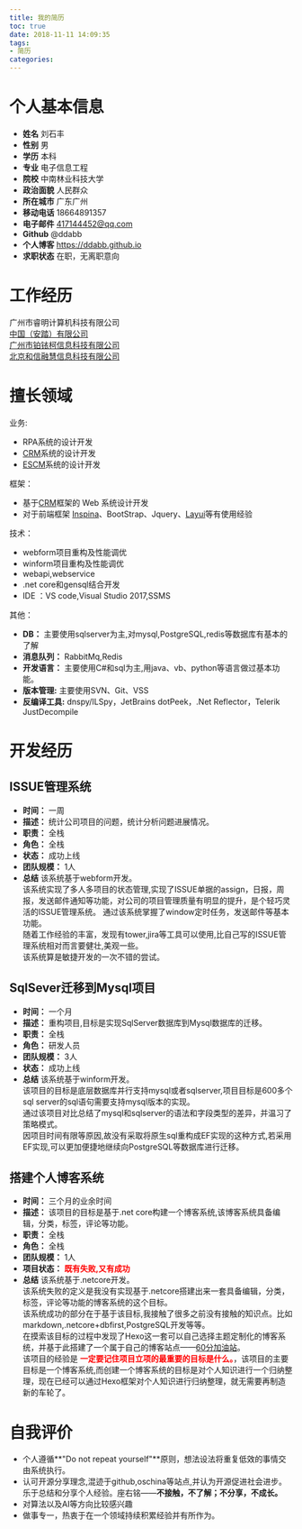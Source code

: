 ```yaml
---
title: 我的简历
toc: true
date: 2018-11-11 14:09:35
tags:
- 简历
categories:
---
```

# 个人基本信息
* **姓名** 刘石丰
* **性别** 男
* **学历** 本科
* **专业** 电子信息工程
* **院校** 中南林业科技大学
* **政治面貌** 人民群众
* **所在城市** 广东广州
* **移动电话** 18664891357
* **电子邮件** 417144452@qq.com
* **Github** @ddabb
* **个人博客** https://ddabb.github.io
* **求职状态** 在职，无离职意向
# 工作经历
广州市睿明计算机科技有限公司   
[中国（安踏）有限公司](http://www.anta.com)  
[广州市铂铱柯信息科技有限公司](http://www.boykee.com/)  
[北京和信融慧信息科技有限公司](http://www.homonia.com/)  
# 擅长领域
业务:
* RPA系统的设计开发  
* [CRM](https://dynamics.microsoft.com/zh-cn/dynamics-crm/)系统的设计开发  
* [ESCM](https://baike.baidu.com/item/供应商管理系统)系统的设计开发  

框架：    
 
* 基于[CRM](https://dynamics.microsoft.com/zh-cn/dynamics-crm/)框架的 Web 系统设计开发
* 对于前端框架 [Inspina](http://cn.inspinia.cn)、BootStrap、Jquery、[Layui](https://www.layui.com/)等有使用经验

技术：
* webform项目重构及性能调优
* winform项目重构及性能调优
* webapi,webservice
* .net core和gensql结合开发  
* IDE ：VS code,Visual Studio 2017,SSMS

其他：  
* **DB：** 主要使用sqlserver为主,对mysql,PostgreSQL,redis等数据库有基本的了解  
* **消息队列：** RabbitMq,Redis  
* **开发语言：** 主要使用C#和sql为主,用java、vb、python等语言做过基本功能。  
* **版本管理:** 主要使用SVN、Git、VSS
* **反编译工具:** dnspy/ILSpy，JetBrains dotPeek，.Net Reflector，Telerik JustDecompile

# 开发经历

## ISSUE管理系统
* **时间：** 一周
* **描述：** 统计公司项目的问题，统计分析问题进展情况。
* **职责：** 全栈
* **角色：** 全栈
* **状态：** 成功上线
* **团队规模：** 1人
* **总结**
   该系统基于webform开发。  
   该系统实现了多人多项目的状态管理,实现了ISSUE单据的assign，日报，周报，发送邮件通知等功能，对公司的项目管理质量有明显的提升，是个轻巧灵活的ISSUE管理系统。
   通过该系统掌握了window定时任务，发送邮件等基本功能。  
   随着工作经验的丰富，发现有tower,jira等工具可以使用,比自己写的ISSUE管理系统相对而言要健壮,美观一些。  
   该系统算是敏捷开发的一次不错的尝试。
 
## SqlSever迁移到Mysql项目
* **时间：** 一个月
* **描述：** 重构项目,目标是实现SqlServer数据库到Mysql数据库的迁移。
* **职责：** 全栈
* **角色：** 研发人员
* **团队规模：** 3人
* **状态：** 成功上线
* **总结**
   该系统基于winform开发。  
   该项目的目标是底层数据库并行支持mysql或者sqlserver,项目目标是600多个sql server的sql语句需要支持mysql版本的实现。  
   通过该项目对比总结了mysql和sqlserver的语法和字段类型的差异，并温习了策略模式。  
   因项目时间有限等原因,故没有采取将原生sql重构成EF实现的这种方式,若采用EF实现,可以更加便捷地继续向PostgreSQL等数据库进行迁移。 

## 搭建个人博客系统
* **时间：** 三个月的业余时间
* **描述：** 该项目的目标是基于.net core构建一个博客系统,该博客系统具备编辑，分类，标签，评论等功能。
* **职责：** 全栈
* **角色：** 全栈
* **团队规模：** 1人
* **项目状态：** **<font color=#FF0000>既有失败,又有成功</font>**
* **总结**
   该系统基于.netcore开发。  
   该系统失败的定义是我没有实现基于.netcore搭建出来一套具备编辑，分类，标签，评论等功能的博客系统的这个目标。  
   该系统成功的部分在于基于该目标,我接触了很多之前没有接触的知识点。比如markdown,.netcore+dbfirst,PostgreSQL开发等等。  
   在摸索该目标的过程中发现了Hexo这一套可以自己选择主题定制化的博客系统，并基于此搭建了一个属于自己的博客站点——[60分加油站](https://ddabb.github.io)。  
   该项目的经验是 **<font color=#FF0000>一定要记住项目立项的最重要的目标是什么。</font>**，该项目的主要目标是一个博客系统,而创建一个博客系统的目标是对个人知识进行一个归纳整理，现在已经可以通过Hexo框架对个人知识进行归纳整理，就无需要再制造新的车轮了。

# 自我评价
* 个人遵循**"Do not repeat yourself"**原则，想法设法将重复低效的事情交由系统执行。
* 认可开源分享理念,混迹于github,oschina等站点,并认为开源促进社会进步。乐于总结和分享个人经验。座右铭——**不接触，不了解；不分享，不成长。**
* 对算法以及AI等方向比较感兴趣  
* 做事专一，热衷于在一个领域持续积累经验并有所作为。
